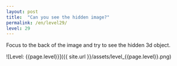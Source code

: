 ```yaml
---
layout: post
title:  "Can you see the hidden image?"
permalink: /en/level29/
level: 29
---
```

Focus to the back of the image and try to see the hidden 3d object.

![Level: {{page.level}}]({{ site.url }}/assets/level_{{page.level}}.png)